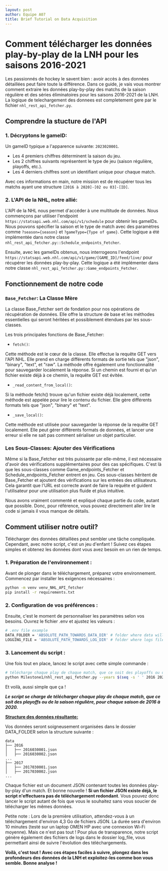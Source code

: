 ```yaml
---
layout: post
author: Equipe A07
title: Brief Tutorial on Data Acquisition
---
```


# Comment télécharger les données play-by-play de la LNH pour les saisons 2016-2021

Les passionnés de hockey le savent bien : avoir accès à des données détaillées peut faire toute la différence. Dans ce guide, je vais vous montrer comment extraire les données play-by-play des matchs de la saison régulière et des séries éliminatoires pour les saisons 2016-2021 de la LNH. La logique de telechargement des donnees est completement gere par le fichier `nhl_rest_api_fetcher.py`.

## Comprendre la stucture de l'API

### 1. Décryptons le gameID:

Un gameID typique a l'apparence suivante: `2023020001`.

* Les 4 premiers chiffres déterminent la saison du jeu.
* Les 2 chiffres suivants représentent le type de jeu (saison régulière, playoffs, etc.).
* Les 4 derniers chiffres sont un identifiant unique pour chaque match.

Avec ces informations en main, notre mission est de récupérer tous les matchs ayant une structure `[2016 à 2020]-[02 ou 03]-[ID]`.

### 2. L'API de la NHL, notre allié:

L'API de la NHL nous permet d'accéder à une multitude de données. Nous commençons par utiliser l'endpoint `https://statsapi.web.nhl.com/api/v1/schedule` pour obtenir les gameIDs. Nous pouvons spécifier la saison et le type de match avec des paramètres comme `?season={season}` et `?gameType={Type of game}`. Cette logique a été implémentée dans notre classe `nhl_rest_api_fetcher.py::Schedule_endpoints_Fetcher`.

Ensuite, avec les gameIDs obtenus, nous interrogeons l'endpoint `https://statsapi.web.nhl.com/api/v1/game/[GAME_ID]/feed/live/` pour récupérer les données play-by-play. Cette logique a été implémenter dans notre classe `nhl_rest_api_fetcher.py::Game_endpoints_Fetcher`.

## Fonctionnement de notre code

### `Base_Fetcher`: La Classe Mère

La classe Base_Fetcher sert de fondation pour nos opérations de récupération de données. Elle offre la structure de base et les méthodes essentielles qui seront héritées et possiblement étendues par les sous-classes.

Les trois principales fonctions de Base_Fetcher:

* `fetch()`:

Cette méthode est le cœur de la classe. Elle effectue la requête GET vers l'API NHL. Elle prend en charge différents formats de sortie tels que "json", "binary", "text", et "raw". La méthode offre également une fonctionnalité pour sauvegarder localement la réponse. Si un chemin est fourni et qu'un fichier existe déjà à ce chemin, la requête GET est évitée.

* `_read_content_from_local()`:

Si la méthode fetch() trouve qu'un fichier existe déjà localement, cette méthode est appelée pour lire le contenu du fichier. Elle gère différents formats tels que "json", "binary" et "text".

* `_save_local()`:

Cette méthode est utilisée pour sauvegarder la réponse de la requête GET localement. Elle peut gérer différents formats de données, et lancer une erreur si elle ne sait pas comment sérialiser un objet particulier. 

### Les Sous-Classes: Ajouter des Vérifications
Même si la Base_Fetcher est très puissante par elle-même, il est nécessaire d'avoir des vérifications supplémentaires pour des cas spécifiques. C'est là que les sous-classes comme Game_endpoints_Fetcher et Schedule_endpoints_Fetcher entrent en jeu. Ces sous-classes héritent de Base_Fetcher et ajoutent des vérifications sur les entrées des utilisateurs. Cela garantit que l'URL est correcte avant de faire la requête et guident l'utilisateur pour une utilisation plus fluide et plus intuitive.

Nous avons vraiment commenté et expliqué chaque partie du code, autant que possible. Donc, pour référence, vous pouvez directement aller lire le code si jamais il vous manque de détails.

## Comment utiliser notre outil? 

Télécharger des données détaillées peut sembler une tâche compliquée. Cependant, avec notre script, c'est un jeu d'enfant ! Suivez ces étapes simples et obtenez les données dont vous avez besoin en un rien de temps.

### 1. Préparation de l'environnement :

Avant de plonger dans le téléchargement, préparez votre environnement. Commencez par installer les exigences nécessaires :

```bash
python -m venv venv_NHL_API_fetcher
pip install -r requirements.txt
```

### 2. Configuration de vos préférences :

Ensuite, c'est le moment de personnaliser les paramètres selon vos besoins. Ouvrez le fichier .env et ajustez les valeurs :

```bash
# .env file example
DATA_FOLDER = 'ABSOLUTE_PATH_TOWARDS_DATA_DIR' # folder where data will be stored
LOGGING_FILE = 'ABSOLUTE_PATH_TOWARDS_LOG_DIR' # folder where logs file will be stored
```

### 3. Lancement du script :

Une fois tout en place, lancez le script avec cette simple commande :

```bash
# télécharge chaque play de chaque match, que ce soit des playoffs ou de la saison régulière, pour chaque saison de 2016 à 2020
python Milestone1/nhl_rest_api_fetcher.py --years $(seq -s ' ' 2016 2020)
```

Et voilà, aussi simple que ça !

***Le script se charge de télécharger chaque play de chaque match, que ce soit des playoffs ou de la saison régulière, pour chaque saison de 2016 à 2020.***

**<u>Structure des données résultante:</u>**

Vos données seront soigneusement organisées dans le dossier DATA_FOLDER selon la structure suivante :

```
data
├── 2016
│   ├── 2016030001.json
│   ├── 2016030002.json
...
├── 2017
│   ├── 2017030001.json
│   ├── 2017030002.json
...

```

Chaque fichier est un document JSON contenant toutes les données play-by-play d'un match. Et bonne nouvelle ! **Si un fichier JSON existe déjà, le script n'effectuera pas de téléchargement redondant**. Vous pouvez donc lancer le script autant de fois que vous le souhaitez sans vous soucier de télécharger les mêmes données.

Petite note : Lors de la première utilisation, attendez-vous à un téléchargement d'environ 4,3 Go de fichiers JSON. La durée sera d'environ 10 minutes (testé sur un laptop OMEN HP avec une connexion Wi-Fi moyenne). Mais ce n'est pas tout ! Pour plus de transparence, notre script génère également des fichiers de logs dans le dossier log_file, vous permettant ainsi de suivre l'évolution des téléchargements.

**Voilà, c'est tout ! Avec ces étapes faciles à suivre, plongez dans les profondeurs des données de la LNH et exploitez-les comme bon vous semble. Bonne analyse !**
